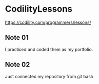 # CodilityLessons
https://codility.com/programmers/lessons/

## Note 01
I practiced and coded them as my portfolio.

## Note 02
Just connected my repository from git bash. 
